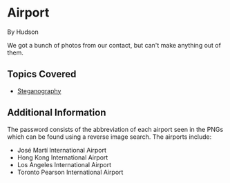 # Airport
By Hudson

We got a bunch of photos from our contact, but can't make anything out of them.

## Topics Covered
- [Steganography](/forensics/what-is-stegonagraphy/)

## Additional Information
The password consists of the abbreviation of each airport seen in the PNGs which can be found using a reverse image search. The airports include: 

- José Martí International Airport
- Hong Kong International Airport
- Los Angeles International Airport
- Toronto Pearson International Airport
